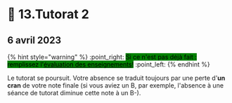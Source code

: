 # 🙏 13.Tutorat 2

## 6 avril 2023

{% hint style="warning" %}
:point\_right: <mark style="background-color:green;">Si ce n'est pas déjà fait : remplissez l'</mark>[<mark style="background-color:green;">évaluation des enseignements</mark>](https://evaluation.uqam.ca/)<mark style="background-color:green;">!</mark> :point\_left:
{% endhint %}

Le tutorat se poursuit. Votre absence se traduit toujours par une perte d'**un cran** de votre note finale (si vous aviez un B, par exemple, l'absence à une séance de tutorat diminue cette note à un B-).
